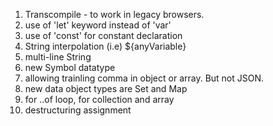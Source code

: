 1. Transcompile -  to work in legacy browsers.
2. use of 'let' keyword instead of 'var'
3. use of 'const' for constant declaration
4. String interpolation \(i.e\) ${anyVariable}
5. multi-line String
6. new Symbol datatype
7. allowing trainling comma in object or array. But not JSON.
8. new data object types are  Set and Map
9. for ..of loop, for collection and array
10. destructuring assignment

